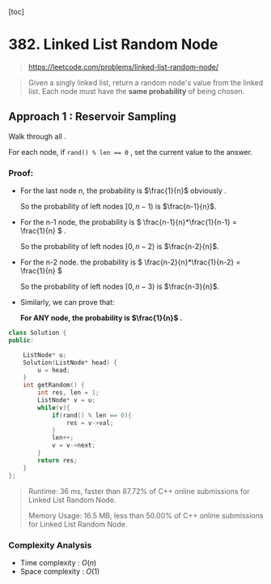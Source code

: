 [toc]

# 382. Linked List Random Node

> https://leetcode.com/problems/linked-list-random-node/

> Given a singly linked list, return a random node's value from the linked list. Each node must have the **same probability** of being chosen.

## Approach 1 : Reservoir Sampling

Walk through all .

For each node, if `rand() % len == 0` , set the current value to the answer.

### Proof:

- For the last node n, the probability is $\frac{1}{n}$ obviously .

  So the probability of left nodes $[0, n-1)$ is  $\frac{n-1}{n}$.

- For the n-1 node, the probability is $ \frac{n-1}{n}*\frac{1}{n-1} = \frac{1}{n} $ .

  So the probability of left nodes $[0, n-2)$ is  $\frac{n-2}{n}$.

- For the n-2 node. the probability is $ \frac{n-2}{n}*\frac{1}{n-2} = \frac{1}{n} $ 

   So the probability of left nodes $[0, n-3)$ is  $\frac{n-3}{n}$.

- Similarly, we can prove that:

  **For ANY node,  the probability is $\frac{1}{n}$ .**

```cpp
class Solution {
public:

    ListNode* u;
    Solution(ListNode* head) {
        u = head;
    }
    int getRandom() {
        int res, len = 1;
        ListNode* v = u;
        while(v){
            if(rand() % len == 0){
                res = v->val;
            }
            len++;
            v = v->next;
        }
        return res;
    }
};
```

> Runtime: 36 ms, faster than 87.72% of C++ online submissions for Linked List Random Node.
>
> Memory Usage: 16.5 MB, less than 50.00% of C++ online submissions for Linked List Random Node.

### Complexity Analysis

- Time complexity : $O(n)$
- Space complexity : $O(1)$